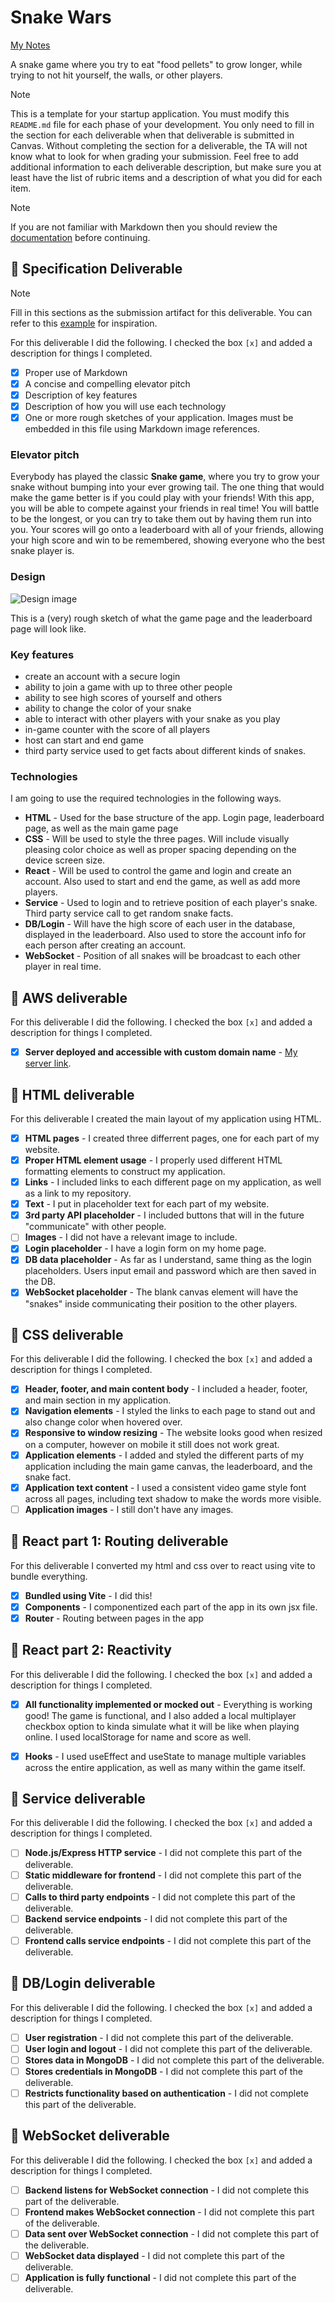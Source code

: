 # Snake Wars

[My Notes](notes.md)

A snake game where you try to eat "food pellets" to grow longer, while trying to not hit yourself, the walls, or other players.


> [!NOTE]
>  This is a template for your startup application. You must modify this `README.md` file for each phase of your development. You only need to fill in the section for each deliverable when that deliverable is submitted in Canvas. Without completing the section for a deliverable, the TA will not know what to look for when grading your submission. Feel free to add additional information to each deliverable description, but make sure you at least have the list of rubric items and a description of what you did for each item.

> [!NOTE]
>  If you are not familiar with Markdown then you should review the [documentation](https://docs.github.com/en/get-started/writing-on-github/getting-started-with-writing-and-formatting-on-github/basic-writing-and-formatting-syntax) before continuing.

## 🚀 Specification Deliverable

> [!NOTE]
>  Fill in this sections as the submission artifact for this deliverable. You can refer to this [example](https://github.com/webprogramming260/startup-example/blob/main/README.md) for inspiration.

For this deliverable I did the following. I checked the box `[x]` and added a description for things I completed.

- [x] Proper use of Markdown
- [x] A concise and compelling elevator pitch
- [x] Description of key features
- [x] Description of how you will use each technology
- [x] One or more rough sketches of your application. Images must be embedded in this file using Markdown image references.

### Elevator pitch

Everybody has played the classic __Snake game__, where you try to grow your snake without bumping into your ever growing tail. The one thing that would make the game better is if you could play with your friends! With this app, you will be able to compete against your friends in real time! You will battle to be the longest, or you can try to take them out by having them run into you. Your scores will go onto a leaderboard with all of your friends, allowing your high score and win to be remembered, showing everyone who the best snake player is.

### Design


![Design image](<Screenshot 2025-01-14 at 5.03.42 PM.png>)

This is a (very) rough sketch of what the game page and the leaderboard page will look like.


### Key features

- create an account with a secure login
- ability to join a game with up to three other people
- ability to see high scores of yourself and others
- ability to change the color of your snake
- able to interact with other players with your snake as you play
- in-game counter with the score of all players
- host can start and end game
- third party service used to get facts about different kinds of snakes.

### Technologies

I am going to use the required technologies in the following ways.

- **HTML** - Used for the base structure of the app. Login page, leaderboard page, as well as the main game page
- **CSS** - Will be used to style the three pages. Will include visually pleasing color choice as well as proper spacing depending on the device screen size.
- **React** - Will be used to control the game and login and create an account. Also used to start and end the game, as well as add more players. 
- **Service** - Used to login and to retrieve position of each player's snake. Third party service call to get random snake facts.
- **DB/Login** - Will have the high score of each user in the database, displayed in the leaderboard. Also used to store the account info for each person after creating an account.
- **WebSocket** - Position of all snakes will be broadcast to each other player in real time.

## 🚀 AWS deliverable

For this deliverable I did the following. I checked the box `[x]` and added a description for things I completed.

- [x] **Server deployed and accessible with custom domain name** - [My server link](https://snakewars.click/).

## 🚀 HTML deliverable

For this deliverable I created the main layout of my application using HTML.

- [x] **HTML pages** - I created three differrent pages, one for each part of my website.
- [x] **Proper HTML element usage** - I properly used different HTML formatting elements to construct my application.
- [x] **Links** - I included links to each different page on my application, as well as a link to my repository.
- [x] **Text** - I put in placeholder text for each part of my website.
- [x] **3rd party API placeholder** - I included buttons that will in the future "communicate" with other people.
- [ ] **Images** - I did not have a relevant image to include.
- [x] **Login placeholder** - I have a login form on my home page.
- [x] **DB data placeholder** - As far as I understand, same thing as the login placeholders. Users input email and password which are then saved in the DB.
- [x] **WebSocket placeholder** - The blank canvas element will have the "snakes" inside communicating their position to the other players.

## 🚀 CSS deliverable

For this deliverable I did the following. I checked the box `[x]` and added a description for things I completed.

- [x] **Header, footer, and main content body** - I included a header, footer, and main section in my application.
- [x] **Navigation elements** - I styled the links to each page to stand out and also change color when hovered over.
- [x] **Responsive to window resizing** - The website looks good when resized on a computer, however on mobile it still does not work great.
- [x] **Application elements** - I added and styled the different parts of my application including the main game canvas, the leaderboard, and the snake fact.
- [x] **Application text content** - I used a consistent video game style font across all pages, including text shadow to make the words more visible.
- [ ] **Application images** - I still don't have any images.

## 🚀 React part 1: Routing deliverable

For this deliverable I converted my html and css over to react using vite to bundle everything.

- [x] **Bundled using Vite** - I did this!
- [x] **Components** - I componentized each part of the app in its own jsx file.
- [x] **Router** - Routing between pages in the app

## 🚀 React part 2: Reactivity

For this deliverable I did the following. I checked the box `[x]` and added a description for things I completed.

- [x] **All functionality implemented or mocked out** - Everything is working good! The game is functional, and I also added a local
    multiplayer checkbox option to kinda simulate what it will be like when playing online. I used localStorage for name and score as well.

- [x] **Hooks** - I used useEffect and useState to manage multiple variables across the entire application, as well as many within the game itself.

## 🚀 Service deliverable

For this deliverable I did the following. I checked the box `[x]` and added a description for things I completed.

- [ ] **Node.js/Express HTTP service** - I did not complete this part of the deliverable.
- [ ] **Static middleware for frontend** - I did not complete this part of the deliverable.
- [ ] **Calls to third party endpoints** - I did not complete this part of the deliverable.
- [ ] **Backend service endpoints** - I did not complete this part of the deliverable.
- [ ] **Frontend calls service endpoints** - I did not complete this part of the deliverable.

## 🚀 DB/Login deliverable

For this deliverable I did the following. I checked the box `[x]` and added a description for things I completed.

- [ ] **User registration** - I did not complete this part of the deliverable.
- [ ] **User login and logout** - I did not complete this part of the deliverable.
- [ ] **Stores data in MongoDB** - I did not complete this part of the deliverable.
- [ ] **Stores credentials in MongoDB** - I did not complete this part of the deliverable.
- [ ] **Restricts functionality based on authentication** - I did not complete this part of the deliverable.

## 🚀 WebSocket deliverable

For this deliverable I did the following. I checked the box `[x]` and added a description for things I completed.

- [ ] **Backend listens for WebSocket connection** - I did not complete this part of the deliverable.
- [ ] **Frontend makes WebSocket connection** - I did not complete this part of the deliverable.
- [ ] **Data sent over WebSocket connection** - I did not complete this part of the deliverable.
- [ ] **WebSocket data displayed** - I did not complete this part of the deliverable.
- [ ] **Application is fully functional** - I did not complete this part of the deliverable.
